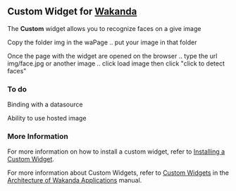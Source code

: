 ## Custom Widget for [Wakanda](http://wakanda.org)
The __Custom__ widget allows you to recognize faces on a give image

Copy the folder img in the waPage .. put your image in that folder

Once the page with the widget are opened on the browser .. type the url img/face.jpg or another image .. click load image then click "click to detect faces"

### To do

Binding with a datasource

Ability to use hosted image


### More Information
For more information on how to install a custom widget, refer to [Installing a Custom Widget](http://doc.wakanda.org/WakandaStudio0/help/Title/en/page3869.html#1027761).

For more information about Custom Widgets, refer to [Custom Widgets](http://doc.wakanda.org/Wakanda0.v5/help/Title/en/page3863.html "Custom Widgets") in the [Architecture of Wakanda Applications](http://doc.wakanda.org/Wakanda0.v5/help/Title/en/page3844.html "Architecture of Wakanda Applications") manual.
